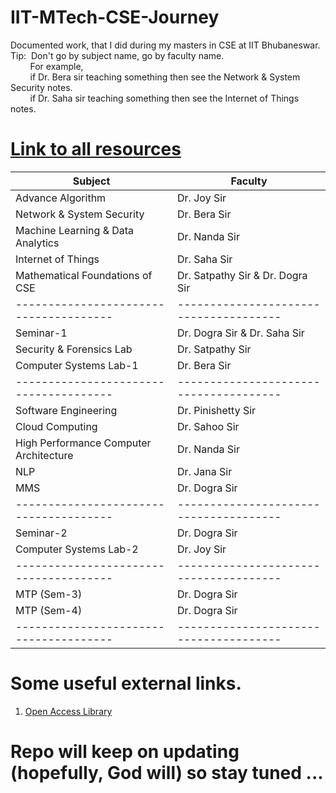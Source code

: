 # IIT-MTech-CSE-Journey <br>
Documented work, that I did during my masters in CSE at IIT Bhubaneswar. <br>
Tip:&nbsp; Don't go by subject name, go by faculty name. <br>
&nbsp; &nbsp; &nbsp; &nbsp; For example, <br>
&nbsp; &nbsp; &nbsp; &nbsp; if Dr. Bera sir teaching something then see the Network & System Security notes. <br>
&nbsp; &nbsp; &nbsp; &nbsp; if Dr. Saha sir teaching something then see the Internet of Things notes. <br>

# [Link to all resources](https://www.drive.google.com/drive/folders/1u9bjwf7Ro3N-QqNUatM37k_MzNhcQlb-?usp=drive_link)<br>
| Subject | Faculty |
|----------|----------|
| Advance Algorithm | Dr. Joy Sir |
| Network & System Security | Dr. Bera Sir |
| Machine Learning & Data Analytics | Dr. Nanda Sir |
| Internet of Things | Dr. Saha Sir |
| Mathematical Foundations of CSE | Dr. Satpathy Sir & Dr. Dogra Sir |
| -------------------------------------- | -------------------------------------- |
| Seminar-1 | Dr. Dogra Sir & Dr. Saha Sir |
| Security & Forensics Lab | Dr. Satpathy Sir |
| Computer Systems Lab-1 | Dr. Bera Sir |
| -------------------------------------- | -------------------------------------- |
| Software Engineering | Dr. Pinishetty Sir |
| Cloud Computing | Dr. Sahoo Sir |
| High Performance Computer Architecture | Dr. Nanda Sir |
| NLP | Dr. Jana Sir |
| MMS | Dr. Dogra Sir |
| -------------------------------------- | -------------------------------------- |
| Seminar-2 | Dr. Dogra Sir |
| Computer Systems Lab-2 | Dr. Joy Sir |
| -------------------------------------- | -------------------------------------- |
| MTP (Sem-3) | Dr. Dogra Sir |
| MTP (Sem-4) | Dr. Dogra Sir |
| -------------------------------------- | -------------------------------------- |



# Some useful external links. <br>
1. [Open Access Library](https://library.iitbbs.ac.in/open-access-e-resources.php) <br>

# Repo will keep on updating (hopefully, God will) so stay tuned ...
